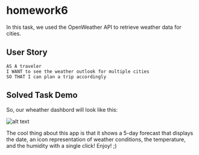 # homework6

In this task, we used the OpenWeather API to retrieve weather data for cities. 


## User Story

```
AS A traveler
I WANT to see the weather outlook for multiple cities
SO THAT I can plan a trip accordingly
```


## Solved Task Demo

So, our wheather dashbord will look like this:

![alt text](https://github.com/tarazin/weather-api/demo.jpg)


The cool thing about this app is that it shows a 5-day forecast that displays the date, an icon representation of weather conditions, the temperature, and the humidity with a single click! Enjoy! ;) 
